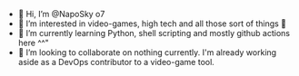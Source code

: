 - 👋 Hi, I’m @NapoSky o7
- 👀 I’m interested in video-games, high tech and all those sort of things 👀
- 🌱 I’m currently learning Python, shell scripting and mostly github actions here ^^"
- 💞️ I’m looking to collaborate on nothing currently. I'm already working aside as a DevOps contributor to a video-game tool.


<!---
NapoSky/NapoSky is a ✨ special ✨ repository because its `README.md` (this file) appears on your GitHub profile.
You can click the Preview link to take a look at your changes.
--->

